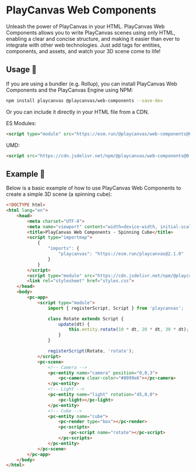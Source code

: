 # PlayCanvas Web Components

Unleash the power of PlayCanvas in your HTML. PlayCanvas Web Components allows you to write PlayCanvas scenes using only HTML, enabling a clear and concise structure, and making it easier than ever to integrate with other web technologies. Just add tags for entities, components, and assets, and watch your 3D scene come to life!

## Usage 🚧

If you are using a bundler (e.g. Rollup), you can install PlayCanvas Web Components and the PlayCanvas Engine using NPM:

```bash
npm install playcanvas @playcanvas/web-components --save-dev
```

Or you can include it directly in your HTML file from a CDN.

ES Modules:

```html
<script type="module" src="https://esm.run/@playcanvas/web-components@0.1.0"></script>
```

UMD:

```html
<script src="https://cdn.jsdelivr.net/npm/@playcanvas/web-components@0.1.0"></script>
```

## Example 📖

Below is a basic example of how to use PlayCanvas Web Components to create a simple 3D scene (a spinning cube):

```html
<!DOCTYPE html>
<html lang="en">
    <head>
        <meta charset="UTF-8">
        <meta name="viewport" content="width=device-width, initial-scale=1.0">
        <title>PlayCanvas Web Components - Spinning Cube</title>
        <script type="importmap">
            {
                "imports": {
                    "playcanvas": "https://esm.run/playcanvas@2.1.0"
                }
            }
        </script>
        <script type="module" src="https://cdn.jsdelivr.net/npm/@playcanvas/web-components@0.1.0/dist/pwc.mjs"></script>
        <link rel="stylesheet" href="styles.css">
    </head>
    <body>
        <pc-app>
            <script type="module">
                import { registerScript, Script } from 'playcanvas';

                class Rotate extends Script {
                    update(dt) {
                        this.entity.rotate(10 * dt, 20 * dt, 30 * dt);
                    }
                }

                registerScript(Rotate, 'rotate');
            </script>
            <pc-scene>
                <!-- Camera -->
                <pc-entity name="camera" position="0,0,3">
                    <pc-camera clear-color="#8099e6"></pc-camera>
                </pc-entity>
                <!-- Light -->
                <pc-entity name="light" rotation="45,0,0">
                    <pc-light></pc-light>
                </pc-entity>
                <!-- Cube -->
                <pc-entity name="cube">
                    <pc-render type="box"></pc-render>
                    <pc-scripts>
                        <pc-script name="rotate"></pc-script>
                    </pc-scripts>
                </pc-entity>
            </pc-scene>
        </pc-app>
    </body>
</html>
```
